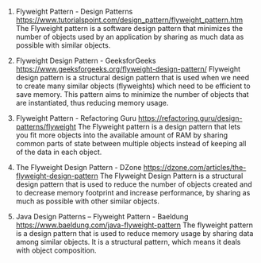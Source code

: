 

1. Flyweight Pattern - Design Patterns
https://www.tutorialspoint.com/design_pattern/flyweight_pattern.htm
The Flyweight pattern is a software design pattern that minimizes the number of objects used by an application by sharing as much data as possible with similar objects.

2. Flyweight Design Pattern - GeeksforGeeks
https://www.geeksforgeeks.org/flyweight-design-pattern/
Flyweight design pattern is a structural design pattern that is used when we need to create many similar objects (flyweights) which need to be efficient to save memory. This pattern aims to minimize the number of objects that are instantiated, thus reducing memory usage.

3. Flyweight Pattern - Refactoring Guru
https://refactoring.guru/design-patterns/flyweight
The Flyweight pattern is a design pattern that lets you fit more objects into the available amount of RAM by sharing common parts of state between multiple objects instead of keeping all of the data in each object.

4. The Flyweight Design Pattern - DZone
https://dzone.com/articles/the-flyweight-design-pattern
The Flyweight Design Pattern is a structural design pattern that is used to reduce the number of objects created and to decrease memory footprint and increase performance, by sharing as much as possible with other similar objects.

5. Java Design Patterns – Flyweight Pattern - Baeldung
https://www.baeldung.com/java-flyweight-pattern
The flyweight pattern is a design pattern that is used to reduce memory usage by sharing data among similar objects. It is a structural pattern, which means it deals with object composition.